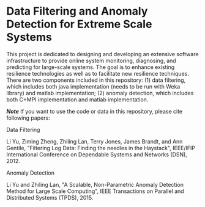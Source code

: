 # Data Filtering and Anomaly Detection for Extreme Scale Systems

This project is dedicated to designing and developing an extensive software infrastructure to provide online system monitoring, diagnosing, and predicting for large-scale systems. The goal is to enhance existing resilience technologies as well as to facilitate new resilience techniques. There are two components included in this repository: (1) data filtering, which includes both java implementation (needs to be run with Weka library) and matlab implementation; (2) anomaly detection, which includes both C+MPI implementation and matlab implementation.

***Note*** If you want to use the code or data in this repository, please cite following papers:

Data Filtering

Li Yu, Ziming Zheng, Zhiling Lan, Terry Jones, James Brandt, and Ann Gentile, "Filtering Log Data: Finding the needles in the Haystack", IEEE/IFIP International Conference on Dependable Systems and Networks (DSN), 2012. 

Anomaly Detection

Li Yu and Zhiling Lan, "A Scalable, Non-Parametric Anomaly Detection Method for Large Scale Computing", IEEE Transactions on Parallel and Distributed Systems (TPDS), 2015. 

